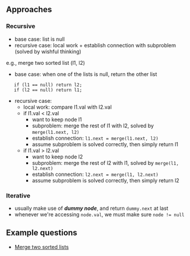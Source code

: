 ## Approaches

### Recursive

- base case: list is null
- recursive case: local work + establish connection with subproblem (solved by wishful thinking)

e.g., merge two sorted list (l1, l2)
- base case: when one of the lists is null, return the other list
 ```
    if (l1 == null) return l2;
    if (l2 == null) return l1;
 ```
- recursive case: 
  - local work: compare l1.val with l2.val
  - if l1.val < l2.val
    - want to keep node l1
    - subproblem: merge the rest of l1 with l2, solved by ```merge(l1.next, l2)```
    - establish connection: ```l1.next = merge(l1.next, l2)```
    - assume subproblem is solved correctly, then simply return l1
  - if l1.val > l2.val
    - want to keep node l2
    - subproblem: merge the rest of l2 with l1, solved by ```merge(l1, l2.next)```
    - establish connection: ```l2.next = merge(l1, l2.next)```
    - assume subproblem is solved correctly, then simply return l2

### Iterative

- usually make use of ***dummy node***, and return ```dummy.next``` at last
- whenever we're accessing ```node.val```, we must make sure ```node != null```

## Example questions

- [Merge two sorted lists](https://github.com/Nature711/my-leetcode-notes/blob/master/0021-merge-two-sorted-lists/NOTES.md)
